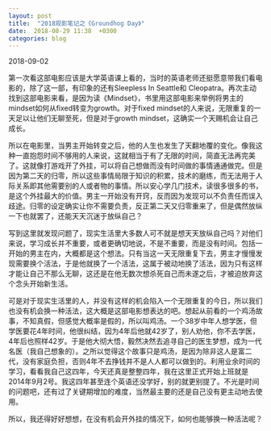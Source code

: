 ```yaml
---
layout: post
title:  "2018观影笔记之《Groundhog Day》"
date:  2018-08-29 11:38  +0300
categories: blog
---
```


2018-09-02

第一次看这部电影应该是大学英语课上看的，当时的英语老师还挺愿意带我们看电影的，除了这一部，有印象的还有Sleepless In Seattle和 Cleopatra。再次主动找到这部电影来看，是因为读《Mindset》，书里用这部电影来举例将男主的mindset如何从fixed转变为growth。对于fixed mindset的人来说，无限重复的一天足以让他们无聊至死，但是对于growth mindset，这确实一个天赐机会让自己成长。

所以在电影里，当男主开始转变之后，他的人生也发生了天翻地覆的变化。像我这种一直抱怨时间不够用的人来说，这就相当于有了无限的时间，简直无法再完美了。这就像打游戏开了外挂，可以将自己想做而没有时间做的事情通通做完。但是因为第二天的归零，所以这些事情局限于知识的积累，技术的磨练，而无法用于人际关系即其他需要别的人或者物的事情。所以安心学几门技术，读很多很多的书，是这个外挂最大的价值。男主一开始没有开窍，反而因为发现可以不负责任而误入歧途。归零的设定确实让你不需要负责，反正第二天又归零重来了，但是偶然放纵一下也就罢了，还能天天沉迷于放纵自己？

写到这里就发现问题了，现实生活里大多数人可不就是想天天放纵自己吗？对他们来说，学习成长并不重要，或者更确切地说，不是不重要，而是没有时间。包括一开始的男主在内，大概都是这个想法。只有当这一天无限重复下去，男主才慢慢发现需要换个活法，于是他就换了一个活法，这属于被动地换了活法，因为只有这样才能让自己不那么无聊，这还是在他无数次想杀死自己而未遂之后，才被迫放弃这个念头开始新生活。

可是对于现实生活里的人，并没有这样的机会陷入一个无限重复的今日，所以我们也没有机会换一种活法，这大概是这部电影想表达的吧。想起从前看的一个鸡汤故事，不知真假，但感觉大概率是假的，所以叫鸡汤。一个38岁中年人想学医，但学医要花4年时间，他很纠结，因为4年后他就42岁了，别人劝他，你不去学医，4年后也照样42岁。于是他大彻大悟，毅然决然去追寻自己的医生梦想，成为一代名医（我自己想象的）。之所以觉得这个故事只是鸡汤，是因为除非这人是富二代，没有家庭负担，否则4年不去挣钱并不是人人都可以做到的。利用业余时间的学习，看看我自己这四年，今天还真是整整四年，我在这里正式开始上班就是2014年9月2号。我这四年甚至连个英语还没学好，别的就更别提了。不光是时间的问题吧，还有过了关键期增加的难度，当然最主要的还是自己没有更主动地去使用。

所以，我还得好好想想，在没有机会开外挂的情况下，如何也能够换一种活法呢？




<!--end-->
